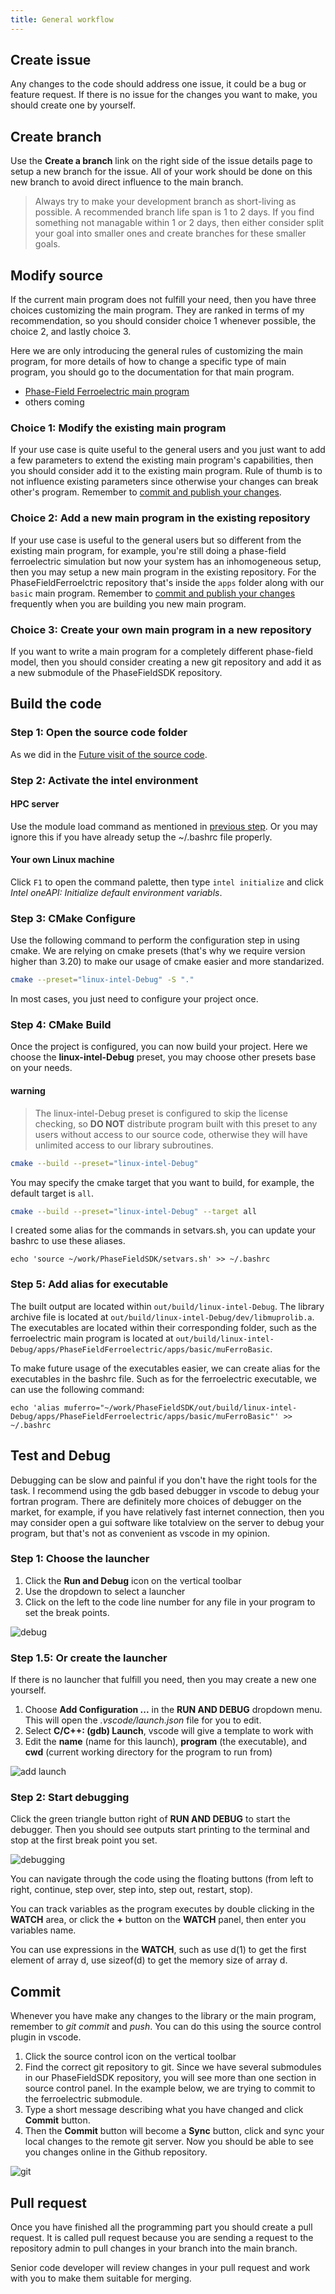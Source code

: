 ```yaml
---
title: General workflow
---
```


## Create issue

Any changes to the code should address one issue, it could be a bug or feature request. If there is no issue for the changes you want to make, you should create one by yourself.

## Create branch

Use the **Create a branch** link on the right side of the issue details page to setup a new branch for the issue. All of your work should be done on this new branch to avoid direct influence to the main branch.

> Always try to make your development branch as short-living as possible. A recommended branch life span is 1 to 2 days. If you find something not managable within 1 or 2 days, then either consider split your goal into smaller ones and create branches for these smaller goals.  

## Modify source

If the current main program does not fulfill your need, then you have three choices customizing the main program. They are ranked in terms of my recommendation, so you should consider choice 1 whenever possible, the choice 2, and lastly choice 3.

Here we are only introducing the general rules of customizing the main program, for more details of how to change a specific type of main program, you should go to the documentation for that main program.

- [Phase-Field Ferroelectric main program](https://ferro.muprosoftware.com)
- others coming

### Choice 1: Modify the existing main program

If your use case is quite useful to the general users and you just want to add a few parameters to extend the existing main program's capabilities, then you should consider add it to the existing main program. Rule of thumb is to not influence existing parameters since otherwise your changes can break other's program. Remember to [commit and publish your changes](commit_and_publish_your_changes.html).

### Choice 2: Add a new main program in the existing repository

If your use case is useful to the general users but so different from the existing main program, for example, you're still doing a phase-field ferroelectric simulation but now your system has an inhomogeneous setup, then you may setup a new main program in the existing repository. For the PhaseFieldFerroelctric repository that's inside the `apps` folder along with our `basic` main program. Remember to [commit and publish your changes](#commit) frequently when you are building you new main program.

### Choice 3: Create your own main program in a new repository

If you want to write a main program for a completely different phase-field model, then you should consider creating a new git repository and add it as a new submodule of the PhaseFieldSDK repository.

## Build the code

### Step 1: Open the source code folder
As we did in the [Future visit of the source code](/en/developer/developer/#step-4-future-visit-of-the-source-code).

### Step 2: Activate the intel environment

#### HPC server

Use the module load command as mentioned in [previous step](/en/developer/developer/#setup-building-environment). Or you may ignore this if you have already setup the ~/.bashrc file properly.


#### Your own Linux machine
Click `F1` to open the command palette, then type `intel initialize` and click *Intel oneAPI: Initialize default environment variabls*.


### Step 3: CMake Configure

Use the following command to perform the configuration step in using cmake. We are relying on cmake presets (that's why we require version higher than 3.20) to make our usage of cmake easier and more standarized.

```sh
cmake --preset="linux-intel-Debug" -S "."
```

In most cases, you just need to configure your project once.

### Step 4: CMake Build

Once the project is configured, you can now build your project. Here we choose the **linux-intel-Debug** preset, you may choose other presets base on your needs.

#### warning
> The linux-intel-Debug preset is configured to skip the license checking, so **DO NOT** distribute program built with this preset to any users without access to our source code, otherwise they will have unlimited access to our library subroutines.


```sh
cmake --build --preset="linux-intel-Debug"
```

You may specify the cmake target that you want to build, for example, the default target is `all`.

```sh
cmake --build --preset="linux-intel-Debug" --target all
```

I created some alias for the commands in setvars.sh, you can update your bashrc to use these aliases.
```
echo 'source ~/work/PhaseFieldSDK/setvars.sh' >> ~/.bashrc
```

### Step 5: Add alias for executable

The built output are located within `out/build/linux-intel-Debug`. The library archive file is located at `out/build/linux-intel-Debug/dev/libmuprolib.a`. The executables are located within their corresponding folder, such as the ferroelectric main program is located at `out/build/linux-intel-Debug/apps/PhaseFieldFerroelectric/apps/basic/muFerroBasic`.

To make future usage of the executables easier, we can create alias for the executables in the bashrc file. Such as for the ferroelectric executable, we can use the following command:

```
echo 'alias muferro="~/work/PhaseFieldSDK/out/build/linux-intel-Debug/apps/PhaseFieldFerroelectric/apps/basic/muFerroBasic"' >> ~/.bashrc
```



## Test and Debug

Debugging can be slow and painful if you don't have the right tools for the task. I recommend using the gdb based debugger in vscode to debug your fortran program. There are definitely more choices of debugger on the market, for example, if you have relatively fast internet connection, then you may consider open a gui software like totalview on the server to debug your program, but that's not as convenient as vscode in my opinion.

### Step 1: Choose the launcher

1. Click the **Run and Debug** icon on the vertical toolbar
2. Use the dropdown to select a launcher
3. Click on the left to the code line number for any file in your program to set the break points.

![debug](/img/debug.jpg)


### Step 1.5: Or create the launcher

If there is no launcher that fulfill you need, then you may create a new one yourself.

1. Choose **Add Configuration ...** in the **RUN AND DEBUG** dropdown menu. This will open the *.vscode/launch.json* file for you to edit.
2. Select **C/C++: (gdb) Launch**, vscode will give a template to work with
3. Edit the **name** (name for this launch), **program** (the executable), and **cwd** (current working directory for the program to run from)


![add launch](/img/add-launch.jpg)

### Step 2: Start debugging

Click the green triangle button right of **RUN AND DEBUG** to start the debugger.
Then you should see outputs start printing to the terminal and stop at the first break point you set.


![debugging](/img/debugging.jpg)


You can navigate through the code using the floating buttons (from left to right, continue, step over, step into, step out, restart, stop).

You can track variables as the program executes by double clicking in the **WATCH** area, or click the **+** button on the **WATCH** panel, then enter you variables name.

You can use expressions in the **WATCH**, such as use d(1) to get the first element of array d, use sizeof(d) to get the memory size of array d.

## Commit

Whenever you have make any changes to the library or the main program, remember to _git commit_ and _push_. You can do this using the source control plugin in vscode.

1. Click the source control icon on the vertical toolbar
2. Find the correct git repository to git. Since we have several submodules in our PhaseFieldSDK repository, you will see more than one section in source control panel. In the example below, we are trying to commit to the ferroelectric submodule.
3. Type a short message describing what you have changed and click **Commit** button.
4. Then the **Commit** button will become a **Sync** button, click and sync your local changes to the remote git server. Now you should be able to see you changes online in the Github repository.

![git](/img/git.jpg)

## Pull request

Once you have finished all the programming part you should create a pull request. It is called pull request because you are sending a request to the repository admin to pull changes in your branch into the main branch.

Senior code developer will review changes in your pull request and work with you to make them suitable for merging.
